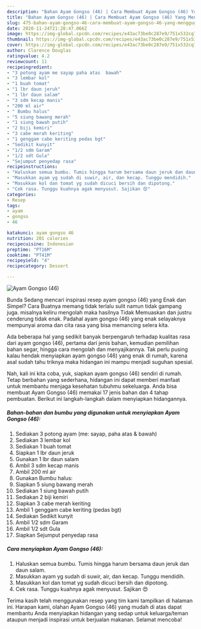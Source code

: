 ```yaml
---
description: "Bahan Ayam Gongso (46) | Cara Membuat Ayam Gongso (46) Yang Menggugah Selera"
title: "Bahan Ayam Gongso (46) | Cara Membuat Ayam Gongso (46) Yang Menggugah Selera"
slug: 475-bahan-ayam-gongso-46-cara-membuat-ayam-gongso-46-yang-menggugah-selera
date: 2020-11-24T21:28:47.066Z
image: https://img-global.cpcdn.com/recipes/e43ac73be0c287e9/751x532cq70/ayam-gongso-46-foto-resep-utama.jpg
thumbnail: https://img-global.cpcdn.com/recipes/e43ac73be0c287e9/751x532cq70/ayam-gongso-46-foto-resep-utama.jpg
cover: https://img-global.cpcdn.com/recipes/e43ac73be0c287e9/751x532cq70/ayam-gongso-46-foto-resep-utama.jpg
author: Clarence Douglas
ratingvalue: 4.2
reviewcount: 11
recipeingredient:
- "3 potong ayam me sayap paha atas  bawah"
- "3 lembar kol"
- "1 buah tomat"
- "1 lbr daun jeruk"
- "1 lbr daun salam"
- "3 sdm kecap manis"
- "200 ml air"
- " Bumbu halus"
- "5 siung bawang merah"
- "1 siung bawah putih"
- "2 biji kemiri"
- "3 cabe merah keriting"
- "1 genggam cabe keriting pedas bgt"
- "Sedikit kunyit"
- "1/2 sdm Garam"
- "1/2 sdt Gula"
- "Sejumput penyedap rasa"
recipeinstructions:
- "Haluskan semua bumbu. Tumis hingga harum bersama daun jeruk dan daun salam."
- "Masukkan ayam yg sudah di suwir, air, dan kecap. Tunggu mendidih."
- "Masukkan kol dan tomat yg sudah dicuci bersih dan dipotong."
- "Cek rasa. Tunggu kuahnya agak menyusut. Sajikan 😍"
categories:
- Resep
tags:
- ayam
- gongso
- 46

katakunci: ayam gongso 46 
nutrition: 201 calories
recipecuisine: Indonesian
preptime: "PT16M"
cooktime: "PT41M"
recipeyield: "4"
recipecategory: Dessert

---
```



![Ayam Gongso (46)](https://img-global.cpcdn.com/recipes/e43ac73be0c287e9/751x532cq70/ayam-gongso-46-foto-resep-utama.jpg)

Bunda Sedang mencari inspirasi resep ayam gongso (46) yang Enak dan Simpel? Cara Buatnya memang tidak terlalu sulit namun tidak gampang juga. misalnya keliru mengolah maka hasilnya Tidak Memuaskan dan justru cenderung tidak enak. Padahal ayam gongso (46) yang enak selayaknya mempunyai aroma dan cita rasa yang bisa memancing selera kita.

Ada beberapa hal yang sedikit banyak berpengaruh terhadap kualitas rasa dari ayam gongso (46), pertama dari jenis bahan, kemudian pemilihan bahan segar, hingga cara mengolah dan menyajikannya. Tak perlu pusing kalau hendak menyiapkan ayam gongso (46) yang enak di rumah, karena asal sudah tahu triknya maka hidangan ini mampu menjadi suguhan spesial.




Nah, kali ini kita coba, yuk, siapkan ayam gongso (46) sendiri di rumah. Tetap berbahan yang sederhana, hidangan ini dapat memberi manfaat untuk membantu menjaga kesehatan tubuhmu sekeluarga. Anda bisa membuat Ayam Gongso (46) memakai 17 jenis bahan dan 4 tahap pembuatan. Berikut ini langkah-langkah dalam menyiapkan hidangannya.

<!--inarticleads1-->

##### Bahan-bahan dan bumbu yang digunakan untuk menyiapkan Ayam Gongso (46):

1. Sediakan 3 potong ayam (me: sayap, paha atas &amp; bawah)
1. Sediakan 3 lembar kol
1. Sediakan 1 buah tomat
1. Siapkan 1 lbr daun jeruk
1. Gunakan 1 lbr daun salam
1. Ambil 3 sdm kecap manis
1. Ambil 200 ml air
1. Gunakan  Bumbu halus:
1. Siapkan 5 siung bawang merah
1. Sediakan 1 siung bawah putih
1. Sediakan 2 biji kemiri
1. Siapkan 3 cabe merah keriting
1. Ambil 1 genggam cabe keriting (pedas bgt)
1. Sediakan Sedikit kunyit
1. Ambil 1/2 sdm Garam
1. Ambil 1/2 sdt Gula
1. Siapkan Sejumput penyedap rasa




<!--inarticleads2-->

##### Cara menyiapkan Ayam Gongso (46):

1. Haluskan semua bumbu. Tumis hingga harum bersama daun jeruk dan daun salam.
1. Masukkan ayam yg sudah di suwir, air, dan kecap. Tunggu mendidih.
1. Masukkan kol dan tomat yg sudah dicuci bersih dan dipotong.
1. Cek rasa. Tunggu kuahnya agak menyusut. Sajikan 😍




Terima kasih telah menggunakan resep yang tim kami tampilkan di halaman ini. Harapan kami, olahan Ayam Gongso (46) yang mudah di atas dapat membantu Anda menyiapkan hidangan yang sedap untuk keluarga/teman ataupun menjadi inspirasi untuk berjualan makanan. Selamat mencoba!
